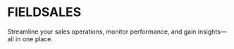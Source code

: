 # FIELDSALES
Streamline your sales operations, monitor performance, and gain insights—all in one place.

